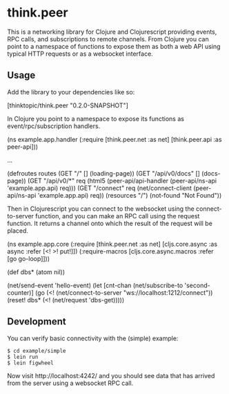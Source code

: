 # think.peer

This is a networking library for Clojure and Clojurescript providing events, RPC
calls, and subscriptions to remote channels.  From Clojure you can point to a
namespace of functions to expose them as both a web API using typical HTTP
requests or as a websocket interface.

## Usage

Add the library to your dependencies like so:

[thinktopic/think.peer "0.2.0-SNAPSHOT"]

In Clojure you point to a namespace to expose its functions as
event/rpc/subscription handlers.

(ns example.app.handler
  (:require [think.peer.net :as net]
            [think.peer.api :as peer-api]))

...

(defroutes routes
  (GET "/" [] (loading-page))
  (GET "/api/v0/docs" [] (docs-page))
  (GET "/api/v0/*" req
    (html5 (peer-api/api-handler (peer-api/ns-api 'example.app.api) req)))
  (GET "/connect" req
    (net/connect-client (peer-api/ns-api 'example.app.api) req))
  (resources "/")
  (not-found "Not Found"))


Then in Clojurescript you can connect to the websocket using the
connect-to-server function, and you can make an RPC call using the request
function.  It returns a channel onto which the result of the request will be
placed.

(ns example.app.core
  (:require [think.peer.net :as net]
            [cljs.core.async :as async :refer [<! >! put!]])
  (:require-macros [cljs.core.async.macros :refer [go go-loop]]))

(def dbs* (atom nil))

(net/send-event 'hello-event)
(let [cnt-chan (net/subscribe-to 'second-counter)]
  (go
    (<! (net/connect-to-server "ws://localhost:1212/connect"))
    (reset! dbs* (<! (net/request 'dbs-get)))))

## Development

You can verify basic connectivity with the (simple) example:

```
$ cd example/simple
$ lein run
$ lein figwheel
```

Now visit http://localhost:4242/ and you should see data that
has arrived from the server using a websocket RPC call.
